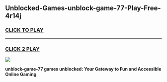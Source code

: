 
## Unblocked-Games-unblock-game-77-Play-Free-4r14j
<h3>
<a href="https://premium76.site?title=unblock-game-77&ref=22A">CLICK TO PLAY</a></h3>
<hr>

<h3>
<a href="https://premium76.site?title=unblock-game-77&ref=22A">CLICK 2 PLAY</a>
  
</h3>

<a href="https://premium76.site?title=unblock-game-77&ref=22A"><img src="https://clearcache.store/games.png"></a>


**unblock-game-77 games unblocked: Your Gateway to Fun and Accessible Online Gaming**
